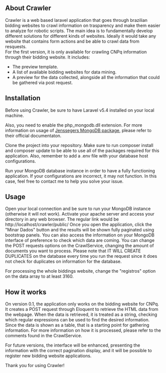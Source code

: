 ## About Crawler

Crawler is a web based laravel application that goes through brazilian bidding websites to crawl information on trasparency and make them easier to analyze for robotic scripts. The main idea is to fundamentally develop different solutions for different kinds of websites. Ideally it would take any website that contains form actions and be able to crawl data from resquests.  
For the first version, it is only available for crawling CNPq information through their bidding website. It includes:
- The preview template.
- A  list of available bidding websites for data mining.
- A preview for the data collected, alongside all the information that could be gathered via post request.

## Installation
Before using Crawler, be sure to have Laravel v5.4 installed on your local machine.

Also, you need to enable the php_mongodb.dll extension. For more information on usage of [Jenssegers MongoDB package](https://github.com/jenssegers/laravel-mongodb), please refer to their official documentaton.

Clone the project into your repository. Make sure to run composer install and composer update to be able to use all of the packages required for this application. Also, remember to add a .env file with your database host configurations.

Run your MongoDB database instance in order to have a fully functioning application. If your configurations are incorrect, it may not function. In this case, feel free to contact me to help you solve your issue.

## Usage
Open your local connection and be sure to run your MongoDB instance (otherwise it will not work). Activate your apache server and access your directory in any web browser.
The regular link would be http://localhost/crawler/public/
Once you open the application, click the "Minar Dados" button and the results will be shown fully paginated using bootstrap panels. You can also access the information on your MongoDB interface of preference to check which data are coming.
You can change the POST requests options on the CrawlService, changing the amount of documents you want to process. Please note that IT WILL CREATE DUPLICATES on the database every time you run the request since it does not check for duplicates on information for the database.

For processing the whole biddings website, change the "registros" option on the data array to at least 3160.
## How it works

On version 0.1, the application only works on the bidding website for CNPq. It creates a POST request through Eloquent to retrieve the HTML data from the webpage.
When the data is retrieved, it is treated as a string, checking which regular expressions can be used to find the desired information. Since the data is shown as a table, that is a starting point for gathering information.
For more information on how it is processed, please refer to the comments found in the CrawlService.

For future versions, the interface will be enhanced, presenting the information with the correct pagination display, and it will be possible to register new bidding website applications.

Thank you for using Crawler!